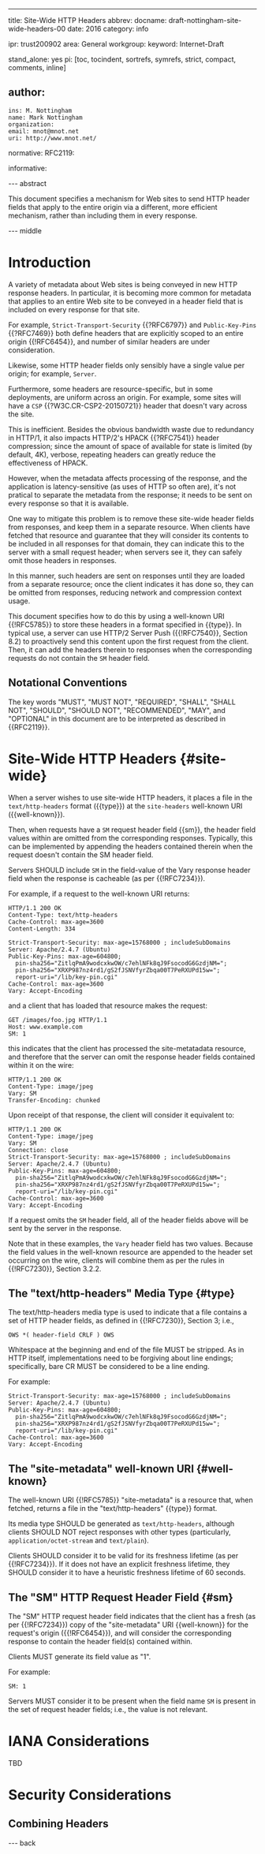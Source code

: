 ---
title: Site-Wide HTTP Headers
abbrev:
docname: draft-nottingham-site-wide-headers-00
date: 2016
category: info

ipr: trust200902
area: General
workgroup: 
keyword: Internet-Draft

stand_alone: yes
pi: [toc, tocindent, sortrefs, symrefs, strict, compact, comments, inline]

author:
 -
    ins: M. Nottingham
    name: Mark Nottingham
    organization: 
    email: mnot@mnot.net
    uri: http://www.mnot.net/

normative:
  RFC2119:

informative:


--- abstract

This document specifies a mechanism for Web sites to send HTTP header fields that apply to the entire origin via a different, more efficient mechanism, rather than including them in every response.

--- middle

# Introduction

A variety of metadata about Web sites is being conveyed in new HTTP response headers. In particular, it is becoming more common for metadata that applies to an entire Web site to be conveyed in a header field that is included on every response for that site.

For example, `Strict-Transport-Security` {{?RFC6797}} and `Public-Key-Pins` {{?RFC7469}} both define headers that are explicitly scoped to an entire origin {{!RFC6454}}, and number of similar headers are under consideration.

Likewise, some HTTP header fields only sensibly have a single value per origin; for example, `Server`.

Furthermore, some headers are resource-specific, but in some deployments, are uniform across an origin. For example, some sites will have a `CSP` {{?W3C.CR-CSP2-20150721}} header that doesn't vary across the site.

This is inefficient. Besides the obvious bandwidth waste due to redundancy in HTTP/1, it also impacts HTTP/2's HPACK {{?RFC7541}} header compression; since the amount of space of available for state is limited (by default, 4K), verbose, repeating headers can greatly reduce the effectiveness of HPACK.

However, when the metadata affects processing of the response, and the application is latency-sensitive (as uses of HTTP so often are), it's not pratical to separate the metadata from the response; it needs to be sent on every response so that it is available.

One way to mitigate this problem is to remove these site-wide header fields from responses, and keep them in a separate resource. When clients have fetched that resource and guarantee that they will consider its contents to be included in all responses for that domain, they can indicate this to the server with a small request header; when servers see it, they can safely omit those headers in responses.

In this manner, such headers are sent on responses until they are loaded from a separate resource; once the client indicates it has done so, they can be omitted from responses, reducing network and compression context usage.

This document specifies how to do this by using a well-known URI {{!RFC5785}} to store these headers in a format specified in {{type}}. In typical use, a server can use HTTP/2 Server Push ({{!RFC7540}}, Section 8.2) to proactively send this content upon the first request from the client. Then, it can add the headers therein to responses when the corresponding requests do not contain the `SM` header field.


## Notational Conventions

The key words "MUST", "MUST NOT", "REQUIRED", "SHALL", "SHALL NOT", "SHOULD", "SHOULD NOT",
"RECOMMENDED", "MAY", and "OPTIONAL" in this document are to be interpreted as described in
{{RFC2119}}.



# Site-Wide HTTP Headers {#site-wide}

When a server wishes to use site-wide HTTP headers, it places a file in the `text/http-headers` format ({{type}}) at the `site-headers` well-known URI ({{well-known}}).

Then, when requests have a `SM` request header field {{sm}}, the header field values within are omitted from the corresponding responses. Typically, this can be implemented by appending the headers contained therein when the request doesn't contain the SM header field.

Servers SHOULD include `SM` in the field-value of the Vary response header field when the response is cacheable (as per {{!RFC7234}}).

For example, if a request to the well-known URI returns:

~~~
HTTP/1.1 200 OK
Content-Type: text/http-headers
Cache-Control: max-age=3600
Content-Length: 334

Strict-Transport-Security: max-age=15768000 ; includeSubDomains
Server: Apache/2.4.7 (Ubuntu)
Public-Key-Pins: max-age=604800; 
  pin-sha256="ZitlqPmA9wodcxkwOW/c7ehlNFk8qJ9FsocodG6GzdjNM=";
  pin-sha256="XRXP987nz4rd1/gS2fJSNVfyrZbqa00T7PeRXUPd15w="; 
  report-uri="/lib/key-pin.cgi"
Cache-Control: max-age=3600
Vary: Accept-Encoding
~~~

and a client that has loaded that resource makes the request:

~~~~
GET /images/foo.jpg HTTP/1.1
Host: www.example.com
SM: 1
~~~~

this indicates that the client has processed the site-metatadata resource, and therefore that the server can omit the response header fields contained within it on the wire:

~~~~
HTTP/1.1 200 OK
Content-Type: image/jpeg
Vary: SM
Transfer-Encoding: chunked
~~~~

Upon receipt of that response, the client will consider it equivalent to:

~~~~
HTTP/1.1 200 OK
Content-Type: image/jpeg
Vary: SM
Connection: close
Strict-Transport-Security: max-age=15768000 ; includeSubDomains
Server: Apache/2.4.7 (Ubuntu)
Public-Key-Pins: max-age=604800; 
  pin-sha256="ZitlqPmA9wodcxkwOW/c7ehlNFk8qJ9FsocodG6GzdjNM=";
  pin-sha256="XRXP987nz4rd1/gS2fJSNVfyrZbqa00T7PeRXUPd15w="; 
  report-uri="/lib/key-pin.cgi"
Cache-Control: max-age=3600
Vary: Accept-Encoding
~~~~

If a request omits the `SM` header field, all of the header fields above will be sent by the server in the response.

Note that in these examples, the `Vary` header field has two values. Because the field values in the well-known resource are appended to the header set occurring on the wire, clients will combine them as per the rules in {{!RFC7230}}, Section 3.2.2.


## The "text/http-headers" Media Type {#type}

The text/http-headers media type is used to indicate that a file contains a set of HTTP header fields, as defined in {{!RFC7230}}, Section 3; i.e.,

~~~
OWS *( header-field CRLF ) OWS
~~~

Whitespace at the beginning and end of the file MUST be stripped. As in HTTP itself, implementations need to be forgiving about line endings; specifically, bare CR MUST be considered to be a line ending.

For example:

~~~~
Strict-Transport-Security: max-age=15768000 ; includeSubDomains
Server: Apache/2.4.7 (Ubuntu)
Public-Key-Pins: max-age=604800;
  pin-sha256="ZitlqPmA9wodcxkwOW/c7ehlNFk8qJ9FsocodG6GzdjNM=";
  pin-sha256="XRXP987nz4rd1/gS2fJSNVfyrZbqa00T7PeRXUPd15w="; 
  report-uri="/lib/key-pin.cgi"
Cache-Control: max-age=3600
Vary: Accept-Encoding
~~~~


## The "site-metadata" well-known URI {#well-known}

The well-known URI {{!RFC5785}} "site-metadata" is a resource that, when fetched, returns a file in the "text/http-headers" {{type}} format.

Its media type SHOULD be generated as `text/http-headers`, although clients SHOULD NOT reject responses with other types (particularly, `application/octet-stream` and `text/plain`).

Clients SHOULD consider it to be valid for its freshness lifetime (as per {{!RFC7234}}). If it does not have an explicit freshness lifetime, they SHOULD consider it to have a heuristic freshness lifetime of 60 seconds.


## The "SM" HTTP Request Header Field {#sm}

The "SM" HTTP request header field indicates that the client has a fresh (as per {{!RFC7234}}) copy of the "site-metadata" URI {{well-known}} for the request's origin ({{!RFC6454}}), and will consider the corresponding response to contain the header field(s) contained within.

Clients MUST generate its field value as "1".

For example:

~~~
SM: 1
~~~

Servers MUST consider it to be present when the field name `SM` is present in the set of request header fields; i.e., the value is not relevant.


# IANA Considerations

TBD

# Security Considerations


## Combining Headers


--- back
